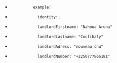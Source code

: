 
 *               example:
 *                 identity:
 *                 landlordFirstname: "Nahoua Aruna"
 *                 landlordLastname: "Coulibaly"
 *                 landlordAdress: "nouveau chu"
 *                 landlordNumber: "+2250777866181"